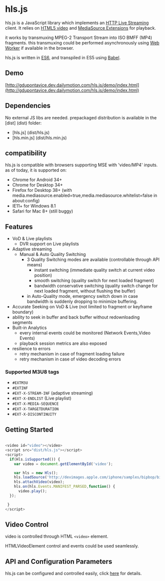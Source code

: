 # hls.js
hls.js is a JavaScript library which implements an [HTTP Live Streaming] client.
It relies on [HTML5 video][] and [MediaSource Extensions][] for playback.

it works by transmuxing MPEG-2 Transport Stream into ISO BMFF (MP4) fragments.
this transmuxing could be performed asynchronously using [Web Worker] if available in the browser.
 
hls.js is written in [ES6], and transpiled in ES5 using [Babel].


[HTML5 video]: http://www.html5rocks.com/en/tutorials/video/basics/
[MediaSource Extensions]: http://w3c.github.io/media-source/
[HTTP Live Streaming]: http://en.wikipedia.org/wiki/HTTP_Live_Streaming
[Web Worker]: http://caniuse.com/#search=worker
[ES6]: https://github.com/ericdouglas/ES6-Learning#articles--tutorials
[Babel]: https://babeljs.io

## Demo
[http://gdupontavice.dev.dailymotion.com/hls.js/demo/index.html](http://gdupontavice.dev.dailymotion.com/hls.js/demo/index.html)

## Dependencies

No external JS libs are needed. 
prepackaged distribution is available in the [dist] (dist) folder:

 - [hls.js] (dist/hls.js)
 - [hls.min.js] (dist/hls.min.js)

## compatibility
 hls.js is compatible with browsers supporting MSE with 'video/MP4' inputs.
as of today, it is supported on:

 * Chrome for Android 34+
 * Chrome for Desktop 34+
 * Firefox for Desktop 38+ (with media.mediasource.enabled=true,media.mediasource.whitelist=false in about:config)
 * IE11+ for Windows 8.1
 * Safari for Mac 8+ (still buggy)

## Features

  - VoD & Live playlists
    - DVR support on Live playlists
  - Adaptive streaming
    - Manual & Auto Quality Switching
      - 3 Quality Switching modes are available (controllable through API means)
      	- instant switching (immediate quality switch at current video position)
      	- smooth switching (quality switch for next loaded fragment)
      	- bandwidth conservative switching (quality switch change for next loaded fragment, without flushing the buffer)
      - in Auto-Quality mode, emergency switch down in case bandwidth is suddenly dropping to minimize buffering.        
  - Accurate Seeking on VoD & Live (not limited to fragment or keyframe boundary)
  - ability to seek in buffer and back buffer without redownloading segments
  - Built-in Analytics
    - every internal events could be monitored (Network Events,Video Events)
    - playback session metrics are also exposed
  - resilience to errors
    - retry mechanism in case of fragment loading failure
    - retry mechanism in case of video decoding errors

### Supported M3U8 tags

  - `#EXTM3U`
  - `#EXTINF`
  - `#EXT-X-STREAM-INF` (adaptive streaming)
  - `#EXT-X-ENDLIST` (Live playlist)
  - `#EXT-X-MEDIA-SEQUENCE`
  - `#EXT-X-TARGETDURATION`
  - `#EXT-X-DISCONTINUITY`

## Getting Started

```js
 
<video id="video"></video>
<script src="dist/hls.js"></script>
<script>
  if(Hls.isSupported()) {
    var video = document.getElementById('video');

    var hls = new Hls();
    hls.loadSource('http://devimages.apple.com/iphone/samples/bipbop/bipbopall.m3u8');
    hls.attachVideo(video);
    hls.on(hls.Events.MANIFEST_PARSED,function() {
      video.play();
  });

 }
</script>
```

## Video Control

video is controlled through HTML ```<video>``` element.

HTMLVideoElement control and events could be used seamlessly.


## API and Configuration Parameters

hls.js can be configured and controlled easily, click [here](API.md) for details.
